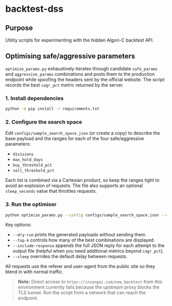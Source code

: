 # backtest-dss

## Purpose

Utility scripts for experimenting with the hidden Algori-C backtest API.

## Optimising safe/aggressive parameters

`optimize_params.py` exhaustively iterates through candidate `safe_params` and
`aggressive_params` combinations and posts them to the production endpoint while
spoofing the headers sent by the official website. The script records the best
`cagr_pct` metric returned by the server.

### 1. Install dependencies

```bash
python -m pip install -r requirements.txt
```

### 2. Configure the search space

Edit `configs/sample_search_space.json` (or create a copy) to describe the base
payload and the ranges for each of the four safe/aggressive parameters:

- `divisions`
- `max_hold_days`
- `buy_threshold_pct`
- `sell_threshold_pct`

Each list is combined via a Cartesian product, so keep the ranges tight to avoid
an explosion of requests. The file also supports an optional `sleep_seconds`
value that throttles requests.

### 3. Run the optimiser

```bash
python optimize_params.py --config configs/sample_search_space.json --output runs/soxl.jsonl
```

Key options:

- `--dry-run` prints the generated payloads without sending them.
- `--top-k` controls how many of the best combinations are displayed.
- `--include-response` appends the full JSON reply for each attempt to the output
  file (helpful when you need additional metrics beyond `cagr_pct`).
- `--sleep` overrides the default delay between requests.

All requests use the referer and user-agent from the public site so they blend
in with normal traffic.

> **Note:** Direct access to `https://insangai.com/new_backtest` from this
> environment currently fails because the upstream proxy blocks the TLS tunnel.
> Run the script from a network that can reach the endpoint.